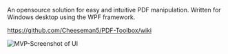 An opensource solution for easy and intuitive PDF manipulation.
Written for Windows desktop using the WPF framework.

https://github.com/Cheeseman5/PDF-Toolbox/wiki

![MVP-Screenshot of UI](https://pbs.twimg.com/media/C8DhKxCU8AA3sL9.jpg:large "MVP-Screenshot of UI")
